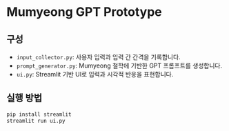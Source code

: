 # Mumyeong GPT Prototype

## 구성
- `input_collector.py`: 사용자 입력과 입력 간 간격을 기록합니다.
- `prompt_generator.py`: Mumyeong 철학에 기반한 GPT 프롬프트를 생성합니다.
- `ui.py`: Streamlit 기반 UI로 입력과 시각적 반응을 표현합니다.

## 실행 방법
```bash
pip install streamlit
streamlit run ui.py
```